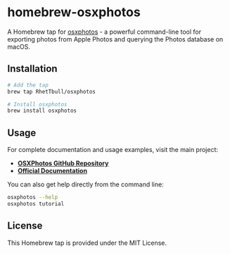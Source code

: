 # homebrew-osxphotos

A Homebrew tap for [osxphotos](https://github.com/RhetTbull/osxphotos) - a powerful command-line tool for exporting photos from Apple Photos and querying the Photos database on macOS.

## Installation

```bash
# Add the tap
brew tap RhetTbull/osxphotos

# Install osxphotos
brew install osxphotos
```

## Usage

For complete documentation and usage examples, visit the main project:

- **[OSXPhotos GitHub Repository](https://github.com/RhetTbull/osxphotos)**
- **[Official Documentation](https://rhettbull.github.io/osxphotos/)**

You can also get help directly from the command line:

```bash
osxphotos --help
osxphotos tutorial
```

## License

This Homebrew tap is provided under the MIT License.
